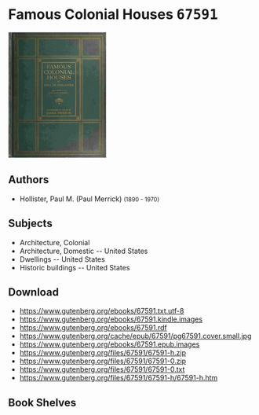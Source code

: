 # Famous Colonial Houses <kbd>67591</kbd>

![](./cover.medium.jpg "")

## Authors


 - Hollister, Paul M. (Paul Merrick) <small>(1890 - 1970)</small>

## Subjects


 - Architecture, Colonial
 - Architecture, Domestic -- United States
 - Dwellings -- United States
 - Historic buildings -- United States

## Download


 - https://www.gutenberg.org/ebooks/67591.txt.utf-8
 - https://www.gutenberg.org/ebooks/67591.kindle.images
 - https://www.gutenberg.org/ebooks/67591.rdf
 - https://www.gutenberg.org/cache/epub/67591/pg67591.cover.small.jpg
 - https://www.gutenberg.org/ebooks/67591.epub.images
 - https://www.gutenberg.org/files/67591/67591-h.zip
 - https://www.gutenberg.org/files/67591/67591-0.zip
 - https://www.gutenberg.org/files/67591/67591-0.txt
 - https://www.gutenberg.org/files/67591/67591-h/67591-h.htm

## Book Shelves


